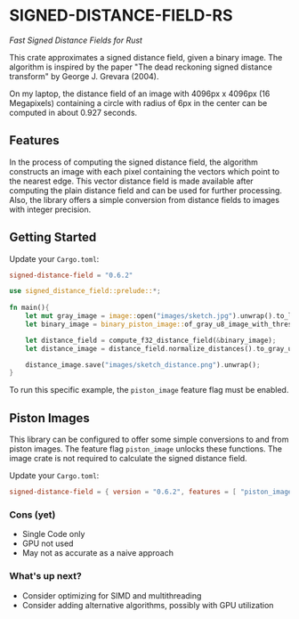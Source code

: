 # SIGNED-DISTANCE-FIELD-RS
*Fast Signed Distance Fields for Rust*

This crate approximates a signed
distance field, given a binary image. 
The algorithm is inspired by the paper
"The dead reckoning signed distance transform"
by George J. Grevara (2004).

On my laptop, the distance field of an image with
4096px x 4096px (16 Megapixels) 
containing a circle with radius of 6px in the center 
can be computed in about 0.927 seconds.

## Features
In the process of computing the signed distance field, 
the algorithm constructs an image with each pixel 
containing the vectors which point to the nearest edge. 
This vector distance field is made available
after computing the plain distance field and can be used 
for further processing. Also, the library offers a simple
conversion from distance fields to images with integer precision.


## Getting Started

Update your `Cargo.toml`:
```toml
signed-distance-field = "0.6.2"
```

```rust
use signed_distance_field::prelude::*;
    
fn main(){
    let mut gray_image = image::open("images/sketch.jpg").unwrap().to_luma();
    let binary_image = binary_piston_image::of_gray_u8_image_with_threshold(&gray_image, 80);

    let distance_field = compute_f32_distance_field(&binary_image);
    let distance_image = distance_field.normalize_distances().to_gray_u8_image();

    distance_image.save("images/sketch_distance.png").unwrap();
}
```

To run this specific example, the `piston_image` feature flag must be enabled.

## Piston Images
This library can be configured to offer some 
simple conversions to and from piston images.
The feature flag `piston_image` unlocks these functions.
The image crate is not required to calculate the
signed distance field. 

Update your `Cargo.toml`:
```toml
signed-distance-field = { version = "0.6.2", features = [ "piston_image" ] }
```

### Cons (yet)
- Single Code only
- GPU not used
- May not as accurate as a naive approach

### What's up next?
- Consider optimizing for SIMD and multithreading
- Consider adding alternative algorithms, possibly with GPU utilization